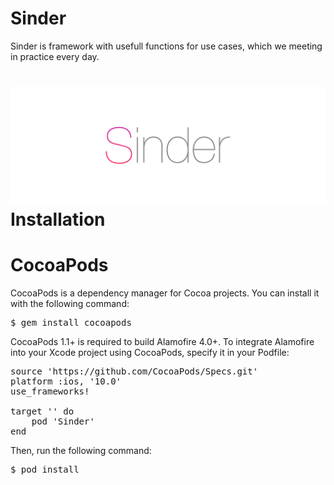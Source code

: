 # Sinder

Sinder is framework with usefull functions for use cases, which we meeting in practice every day.

![Alt text](sinder_banner.png?raw=true "")
**Installation**
============
# CocoaPods

CocoaPods is a dependency manager for Cocoa projects. You can install it with the following command:
<pre>
$ gem install cocoapods
</pre>
CocoaPods 1.1+ is required to build Alamofire 4.0+.
To integrate Alamofire into your Xcode project using CocoaPods, specify it in your Podfile:
<pre>
source 'https://github.com/CocoaPods/Specs.git'
platform :ios, '10.0'
use_frameworks!

target '<Your Target Name>' do
    pod 'Sinder'
end
</pre>
Then, run the following command:
<pre>
$ pod install
</pre>
